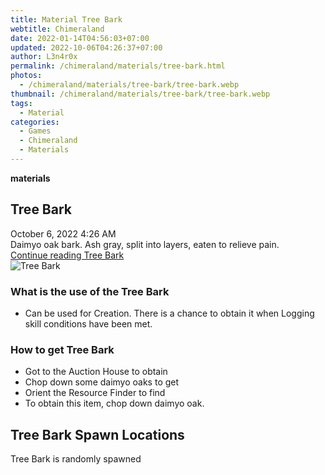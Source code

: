```yaml
---
title: Material Tree Bark
webtitle: Chimeraland
date: 2022-01-14T04:56:03+07:00
updated: 2022-10-06T04:26:37+07:00
author: L3n4r0x
permalink: /chimeraland/materials/tree-bark.html
photos:
  - /chimeraland/materials/tree-bark/tree-bark.webp
thumbnail: /chimeraland/materials/tree-bark/tree-bark.webp
tags:
  - Material
categories:
  - Games
  - Chimeraland
  - Materials
---
```


<section id="bootstrap-wrapper">
  <link
    rel="stylesheet"
    href="https://cdn.statically.io/gh/dimaslanjaka/Web-Manajemen/40ac3225/css/bootstrap-4.5-wrapper.css"
  />
  <div
    class="row g-0 border rounded overflow-hidden flex-md-row mb-4 shadow-sm position-relative"
  >
    <div class="col p-4 d-flex flex-column position-static">
      <strong class="d-inline-block mb-2 text-success">materials</strong>
      <h2 class="mb-0">Tree Bark</h2>
      <div class="mb-1 text-muted">October 6, 2022 4:26 AM</div>
      <div class="mb-2 border p-1">
        Daimyo oak bark. Ash gray, split into layers, eaten to relieve pain.
      </div>
      <a
        href="/chimeraland/materials/tree-bark.html"
        class="stretched-link d-none"
        >Continue reading Tree Bark</a
      >
    </div>
    <div class="col-auto d-none d-lg-block">
      <img
        src="/chimeraland/materials/tree-bark/tree-bark.webp"
        alt="Tree Bark"
      />
    </div>
  </div>
  <div class="row">
    <div class="col-lg-6 col-12 mb-2">
      <div class="card">
        <div class="card-body">
          <h3 class="card-title">What is the use of the Tree Bark</h3>
          <div class="card-text">
            <ul>
              <li>
                Can be used for Creation. There is a chance to obtain it when
                Logging skill conditions have been met.
              </li>
            </ul>
          </div>
        </div>
      </div>
    </div>
    <div class="col-lg-6 col-12 mb-2">
      <div class="card">
        <div class="card-body">
          <h3 class="card-title">How to get Tree Bark</h3>
          <div class="card-text">
            <ul>
              <li>Got to the Auction House to obtain</li>
              <li>Chop down some daimyo oaks to get</li>
              <li>Orient the Resource Finder to find</li>
              <li>To obtain this item, chop down daimyo oak.</li>
            </ul>
          </div>
        </div>
      </div>
    </div>
    <div class="col-12 mb-2">
      <h2>Tree Bark Spawn Locations</h2>
      <p>Tree Bark is randomly spawned</p>
    </div>
  </div>
</section>